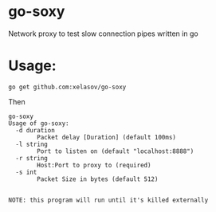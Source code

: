 # go-soxy
Network proxy to test slow connection pipes written in go

# Usage:
```
go get github.com:xelasov/go-soxy
```

Then

```
go-soxy 
Usage of go-soxy:
  -d duration
        Packet delay [Duration] (default 100ms)
  -l string
        Port to listen on (default "localhost:8888")
  -r string
        Host:Port to proxy to (required)
  -s int
        Packet Size in bytes (default 512)


NOTE: this program will run until it's killed externally
```
